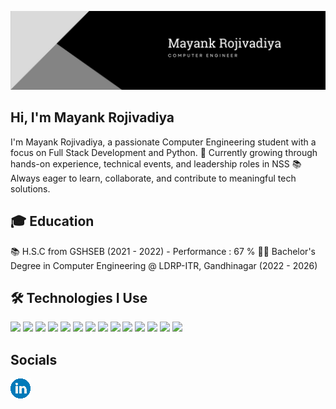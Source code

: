 
![banner](./assets/1710653963643.jpeg)


## Hi, I'm Mayank Rojivadiya 
I'm Mayank Rojivadiya, a passionate Computer Engineering student with a focus on Full Stack Development and Python.
🚀 Currently growing through hands-on experience, technical events, and leadership roles in NSS 
📚 Always eager to learn, collaborate, and contribute to meaningful tech solutions.

## 🎓 Education
📚 H.S.C from GSHSEB (2021 - 2022) - Performance : 67 % 
🧑‍🎓 Bachelor's Degree in Computer Engineering @ LDRP-ITR, Gandhinagar (2022 - 2026)

## 🛠 Technologies I Use  
![](https://img.shields.io/badge/React-61DAFB?style=for-the-badge&logo=react&logoColor=white)
![](https://img.shields.io/badge/Node.js-86BE00?style=for-the-badge&logo=node.js&logoColor=white)
![](https://img.shields.io/badge/JavaScript-F7DF1E?style=for-the-badge&logo=javascript&logoColor=white)
![](https://img.shields.io/badge/jQuery-0769AD?style=for-the-badge&logo=jquery&logoColor=white)
![](https://img.shields.io/badge/HTML5-E34F26?style=for-the-badge&logo=html5&logoColor=white)
![](https://img.shields.io/badge/CSS3-1572B6?style=for-the-badge&logo=css3&logoColor=white)
![](https://img.shields.io/badge/Markdown-F71A4A?style=for-the-badge&logo=markdown&logoColor=white)
![](https://img.shields.io/badge/Sass-CC6699?style=for-the-badge&logo=sass&logoColor=white)
![](https://img.shields.io/badge/MySQL-F79F17?style=for-the-badge&logo=mysql&logoColor=white)
![](https://img.shields.io/badge/npm-CB3837?style=for-the-badge&logo=npm&logoColor=white)
![](https://img.shields.io/badge/GraphQl-E10098?style=for-the-badge&logo=graphql&logoColor=white)
![](https://img.shields.io/badge/Python-FFD43B?style=for-the-badge&logo=python&logoColor=blue)
![](https://img.shields.io/badge/VS_Code-0078D4?style=for-the-badge&logo=visual%20studio%20code&logoColor=white)
![](https://img.shields.io/badge/Git-F05032?style=for-the-badge&logo=git&logoColor=white)

## Socials
[![Preview](/assets/linkedin.png)](linkedin.com/in/rojivadiya-mayank-a67104273) &nbsp;
